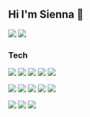 ## Hi I'm Sienna 👋 
<a href="mailto:sieun.park.91@gmail.com"><img src="https://img.shields.io/badge/-mail-%23EA4335?style=for-the-badge"/></a>
<a href="https://siennapp.github.io/"><img src="https://img.shields.io/badge/-portfolio-%233dd065?style=for-the-badge"/></a>
<!--
**siennapp/siennapp** is a ✨ _special_ ✨ repository because its `README.md` (this file) appears on your GitHub profile.

Here are some ideas to get you started:

- 🔭 I’m currently working on ...
- 🌱 I’m currently learning ...
- 👯 I’m looking to collaborate on ...
- 🤔 I’m looking for help with ...
- 💬 Ask me about ...
- 📫 How to reach me: ...
- 😄 Pronouns: ...
- ⚡ Fun fact: ...
-->


### Tech
<span><img src="https://img.shields.io/badge/-HTML5-%23E34F26?style=for-the-badge"/></span>
<span><img src="https://img.shields.io/badge/-pug-%23A86454?style=for-the-badge"/></span>
<span><img src="https://img.shields.io/badge/-CSS3-%23%231572B6?style=for-the-badge"/></span>
<span><img src="https://img.shields.io/badge/-scss-%23CC6699?style=for-the-badge"/></span>
<span><img src="https://img.shields.io/badge/-styled--component-%23DB7093?style=for-the-badge"/></span>


<span><img src="https://img.shields.io/badge/-JavaScript-%23F7DF1E?style=for-the-badge"/></span>
<span><img src="https://img.shields.io/badge/-typescript-%233178C6?style=for-the-badge"/></span>
<span><img src="https://img.shields.io/badge/-React-%2361DAFB?style=for-the-badge"/></span>
<span><img src="https://img.shields.io/badge/-angularjs-%23E23237?style=for-the-badge"/></span>
<span><img src="https://img.shields.io/badge/-jquery-%230769AD?style=for-the-badge"/></span>

<span><img src="https://img.shields.io/badge/-graphql-%23E10098?style=for-the-badge"/></span>
<span><img src="https://img.shields.io/badge/-adobe%20photoshop-%2331A8FF?style=for-the-badge"/></span>
<span><img src="https://img.shields.io/badge/-git-%23F05032?style=for-the-badge"/></span>


